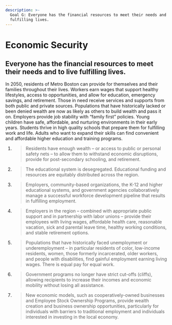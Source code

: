 ```yaml
---
description: >-
  Goal G: Everyone has the financial resources to meet their needs and to live
  fulfilling lives.
---
```


# Economic Security

## Everyone has the financial resources to meet their needs and to live fulfilling lives.

In 2050, residents of Metro Boston can provide for themselves and their families throughout their lives. Workers earn wages that support healthy lifestyles, access to opportunities, and allow for education, emergency savings, and retirement. Those in need receive services and supports from both public and private sources. Populations that have historically lacked or been denied wealth are now as likely as others to build wealth and pass it on. Employers provide job stability with “family first” policies. Young children have safe, affordable, and nurturing environments in their early years. Students thrive in high quality schools that prepare them for fulfilling work and life. Adults who want to expand their skills can find convenient and affordable higher education and training programs.

1. > Residents have enough wealth – or access to public or personal safety nets – to allow them to withstand economic disruptions, provide for post-secondary schooling, and retirement.
2. > The educational system is desegregated. Educational funding and resources are equitably distributed across the region.
3. > Employers, community-based organizations, the K-12 and higher educational systems, and government agencies collaboratively manage a successful workforce development pipeline that results in fulfilling employment.
4. > Employers in the region – combined with appropriate public support and in partnership with labor unions – provide their employees with living wages, affordable health care, reasonable vacation, sick and parental leave time, healthy working conditions, and stable retirement options.
5. > Populations that have historically faced unemployment or underemployment – in particular residents of color, low-income residents, women, those formerly incarcerated, older workers, and people with disabilities, find gainful employment earning living wages. There is equal pay for equal work.
6. > Government programs no longer have strict cut-offs \(cliffs\), allowing recipients to increase their incomes and economic mobility without losing all assistance.
7. > New economic models, such as cooperatively-owned businesses and Employee Stock Ownership Programs, provide wealth creation and business ownership opportunities, particularly for individuals with barriers to traditional employment and individuals interested in investing in the local economy.

